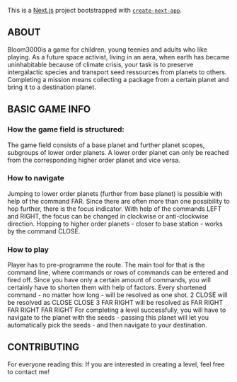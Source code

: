 This is a [Next.js](https://nextjs.org/) project bootstrapped with [`create-next-app`](https://github.com/vercel/next.js/tree/canary/packages/create-next-app).

## ABOUT

Bloom3000is a game for children, young teenies and adults who like playing.
As a future space activist, living in an aera, when earth has became uninhabitable because of climate crisis, your task is to preserve intergalactic species and transport seed ressources from planets to others.
Completing a mission means collecting a package from a certain planet and bring it to a destination planet.

## BASIC GAME INFO

### How the game field is structured:

The game field consists of a base planet and further planet scopes, subgroups of lower order planets. A lower order planet can only be reached from the corresponding higher order planet and vice versa.

### How to navigate

Jumping to lower order planets (further from base planet) is possible with help of the command FAR. Since there are often more than one possibility to hop further, there is the focus indicator. With help of the commands LEFT and RIGHT, the focus can be changed in clockwise or anti-clockwise direction.
Hopping to higher order planets - closer to base station - works by the command CLOSE.

### How to play

Player has to pre-programme the route. The main tool for that is the command line, where commands or rows of commands can be entered and fired off. Since you have only a certain amount of commands, you will certainly have to shorten them with help of factors. Every shortened command - no matter how long - will be resolved as one shot.
2 CLOSE will be resolved as CLOSE CLOSE
3 FAR RIGHT will be resolved as FAR RIGHT FAR RIGHT FAR RIGHT 
For completing a level successfully, you will have to navigate to the planet with the seeds - passing this planet will let you automatically pick the seeds - and then navigate to your destination. 

## CONTRIBUTING

For everyone reading this: If you are interested in creating a level, feel free to contact me!

